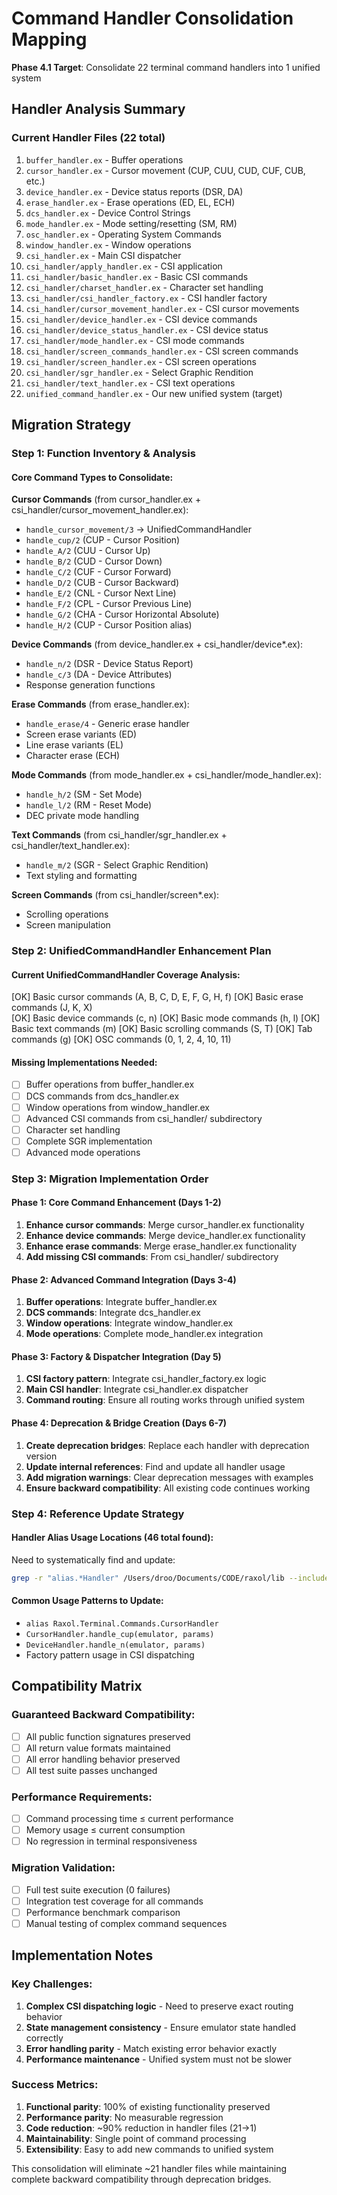 # Command Handler Consolidation Mapping

**Phase 4.1 Target**: Consolidate 22 terminal command handlers into 1 unified system

## Handler Analysis Summary

### Current Handler Files (22 total)
1. `buffer_handler.ex` - Buffer operations
2. `cursor_handler.ex` - Cursor movement (CUP, CUU, CUD, CUF, CUB, etc.)  
3. `device_handler.ex` - Device status reports (DSR, DA)
4. `erase_handler.ex` - Erase operations (ED, EL, ECH)
5. `dcs_handler.ex` - Device Control Strings
6. `mode_handler.ex` - Mode setting/resetting (SM, RM)
7. `osc_handler.ex` - Operating System Commands
8. `window_handler.ex` - Window operations
9. `csi_handler.ex` - Main CSI dispatcher
10. `csi_handler/apply_handler.ex` - CSI application
11. `csi_handler/basic_handler.ex` - Basic CSI commands
12. `csi_handler/charset_handler.ex` - Character set handling
13. `csi_handler/csi_handler_factory.ex` - CSI handler factory
14. `csi_handler/cursor_movement_handler.ex` - CSI cursor movements
15. `csi_handler/device_handler.ex` - CSI device commands
16. `csi_handler/device_status_handler.ex` - CSI device status
17. `csi_handler/mode_handler.ex` - CSI mode commands
18. `csi_handler/screen_commands_handler.ex` - CSI screen commands
19. `csi_handler/screen_handler.ex` - CSI screen operations
20. `csi_handler/sgr_handler.ex` - Select Graphic Rendition
21. `csi_handler/text_handler.ex` - CSI text operations
22. `unified_command_handler.ex` - Our new unified system (target)

## Migration Strategy

### Step 1: Function Inventory & Analysis

#### Core Command Types to Consolidate:

**Cursor Commands** (from cursor_handler.ex + csi_handler/cursor_movement_handler.ex):
- `handle_cursor_movement/3` → UnifiedCommandHandler
- `handle_cup/2` (CUP - Cursor Position)
- `handle_A/2` (CUU - Cursor Up)  
- `handle_B/2` (CUD - Cursor Down)
- `handle_C/2` (CUF - Cursor Forward)
- `handle_D/2` (CUB - Cursor Backward)
- `handle_E/2` (CNL - Cursor Next Line)
- `handle_F/2` (CPL - Cursor Previous Line)
- `handle_G/2` (CHA - Cursor Horizontal Absolute)
- `handle_H/2` (CUP - Cursor Position alias)

**Device Commands** (from device_handler.ex + csi_handler/device*.ex):
- `handle_n/2` (DSR - Device Status Report)
- `handle_c/3` (DA - Device Attributes)
- Response generation functions

**Erase Commands** (from erase_handler.ex):
- `handle_erase/4` - Generic erase handler
- Screen erase variants (ED)
- Line erase variants (EL)  
- Character erase (ECH)

**Mode Commands** (from mode_handler.ex + csi_handler/mode_handler.ex):
- `handle_h/2` (SM - Set Mode)
- `handle_l/2` (RM - Reset Mode)
- DEC private mode handling

**Text Commands** (from csi_handler/sgr_handler.ex + csi_handler/text_handler.ex):
- `handle_m/2` (SGR - Select Graphic Rendition)
- Text styling and formatting

**Screen Commands** (from csi_handler/screen*.ex):
- Scrolling operations
- Screen manipulation

### Step 2: UnifiedCommandHandler Enhancement Plan

#### Current UnifiedCommandHandler Coverage Analysis:
[OK] Basic cursor commands (A, B, C, D, E, F, G, H, f)
[OK] Basic erase commands (J, K, X)  
[OK] Basic device commands (c, n)
[OK] Basic mode commands (h, l)
[OK] Basic text commands (m)
[OK] Basic scrolling commands (S, T)
[OK] Tab commands (g)
[OK] OSC commands (0, 1, 2, 4, 10, 11)

#### Missing Implementations Needed:
- [ ] Buffer operations from buffer_handler.ex
- [ ] DCS commands from dcs_handler.ex  
- [ ] Window operations from window_handler.ex
- [ ] Advanced CSI commands from csi_handler/ subdirectory
- [ ] Character set handling
- [ ] Complete SGR implementation
- [ ] Advanced mode operations

### Step 3: Migration Implementation Order

#### Phase 1: Core Command Enhancement (Days 1-2)
1. **Enhance cursor commands**: Merge cursor_handler.ex functionality
2. **Enhance device commands**: Merge device_handler.ex functionality  
3. **Enhance erase commands**: Merge erase_handler.ex functionality
4. **Add missing CSI commands**: From csi_handler/ subdirectory

#### Phase 2: Advanced Command Integration (Days 3-4)
1. **Buffer operations**: Integrate buffer_handler.ex
2. **DCS commands**: Integrate dcs_handler.ex
3. **Window operations**: Integrate window_handler.ex
4. **Mode operations**: Complete mode_handler.ex integration

#### Phase 3: Factory & Dispatcher Integration (Day 5)
1. **CSI factory pattern**: Integrate csi_handler_factory.ex logic
2. **Main CSI handler**: Integrate csi_handler.ex dispatcher
3. **Command routing**: Ensure all routing works through unified system

#### Phase 4: Deprecation & Bridge Creation (Days 6-7)
1. **Create deprecation bridges**: Replace each handler with deprecation version
2. **Update internal references**: Find and update all handler usage
3. **Add migration warnings**: Clear deprecation messages with examples
4. **Ensure backward compatibility**: All existing code continues working

### Step 4: Reference Update Strategy

#### Handler Alias Usage Locations (46 total found):
Need to systematically find and update:
```bash
grep -r "alias.*Handler" /Users/droo/Documents/CODE/raxol/lib --include="*.ex"
```

#### Common Usage Patterns to Update:
- `alias Raxol.Terminal.Commands.CursorHandler`
- `CursorHandler.handle_cup(emulator, params)`  
- `DeviceHandler.handle_n(emulator, params)`
- Factory pattern usage in CSI dispatching

## Compatibility Matrix

### Guaranteed Backward Compatibility:
- [ ] All public function signatures preserved
- [ ] All return value formats maintained
- [ ] All error handling behavior preserved
- [ ] All test suite passes unchanged

### Performance Requirements:
- [ ] Command processing time ≤ current performance
- [ ] Memory usage ≤ current consumption
- [ ] No regression in terminal responsiveness

### Migration Validation:
- [ ] Full test suite execution (0 failures)
- [ ] Integration test coverage for all commands
- [ ] Performance benchmark comparison
- [ ] Manual testing of complex command sequences

## Implementation Notes

### Key Challenges:
1. **Complex CSI dispatching logic** - Need to preserve exact routing behavior
2. **State management consistency** - Ensure emulator state handled correctly
3. **Error handling parity** - Match existing error behavior exactly
4. **Performance maintenance** - Unified system must not be slower

### Success Metrics:
1. **Functional parity**: 100% of existing functionality preserved
2. **Performance parity**: No measurable regression  
3. **Code reduction**: ~90% reduction in handler files (21→1)
4. **Maintainability**: Single point of command processing
5. **Extensibility**: Easy to add new commands to unified system

This consolidation will eliminate ~21 handler files while maintaining complete backward compatibility through deprecation bridges.